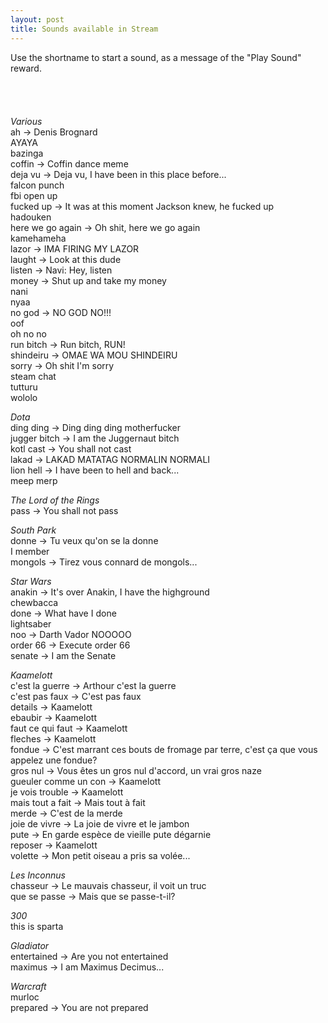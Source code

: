 ```yaml
---
layout: post
title: Sounds available in Stream
---
```

Use the shortname to start a sound, as a message of the "Play Sound" reward.  
</br>  
</br>  
   *Various*  
ah -> Denis Brognard  
AYAYA  
bazinga  
coffin -> Coffin dance meme  
deja vu -> Deja vu, I have been in this place before...  
falcon punch  
fbi open up  
fucked up -> It was at this moment Jackson knew, he fucked up  
hadouken  
here we go again -> Oh shit, here we go again  
kamehameha  
lazor -> IMA FIRING MY LAZOR  
laught -> Look at this dude  
listen -> Navi: Hey, listen  
money -> Shut up and take my money  
nani  
nyaa  
no god -> NO GOD NO!!!  
oof  
oh no no  
run bitch -> Run bitch, RUN!  
shindeiru -> OMAE WA MOU SHINDEIRU  
sorry -> Oh shit I'm sorry  
steam chat  
tutturu  
wololo  


   *Dota*  
ding ding -> Ding ding ding motherfucker    
jugger bitch -> I am the Juggernaut bitch  
kotl cast -> You shall not cast   
lakad -> LAKAD MATATAG NORMALIN NORMALI  
lion hell -> I have been to hell and back...  
meep merp  


   *The Lord of the Rings*  
pass -> You shall not pass  


   *South Park*  
donne -> Tu veux qu'on se la donne  
I member  
mongols -> Tirez vous connard de mongols...  


   *Star Wars*  
anakin -> It's over Anakin, I have the highground  
chewbacca  
done -> What have I done  
lightsaber  
noo -> Darth Vador NOOOOO  
order 66 -> Execute order 66  
senate -> I am the Senate  


   *Kaamelott*  
c'est la guerre -> Arthour c'est la guerre  
c'est pas faux -> C'est pas faux  
details -> Kaamelott  
ebaubir -> Kaamelott  
faut ce qui faut -> Kaamelott  
fleches -> Kaamelott  
fondue -> C'est marrant ces bouts de fromage par terre, c'est ça que vous appelez une fondue?  
gros nul -> Vous êtes un gros nul d'accord, un vrai gros naze  
gueuler comme un con -> Kaamelott  
je vois trouble -> Kaamelott  
mais tout a fait -> Mais tout à fait  
merde -> C'est de la merde  
joie de vivre -> La joie de vivre et le jambon  
pute -> En garde espèce de vieille pute dégarnie  
reposer -> Kaamelott  
volette -> Mon petit oiseau a pris sa volée...  


   *Les Inconnus*  
chasseur -> Le mauvais chasseur, il voit un truc  
que se passe -> Mais que se passe-t-il?  

   *300*  
this is sparta  

   *Gladiator*  
entertained -> Are you not entertained  
maximus -> I am Maximus Decimus...  

   *Warcraft*  
murloc  
prepared -> You are not prepared  

